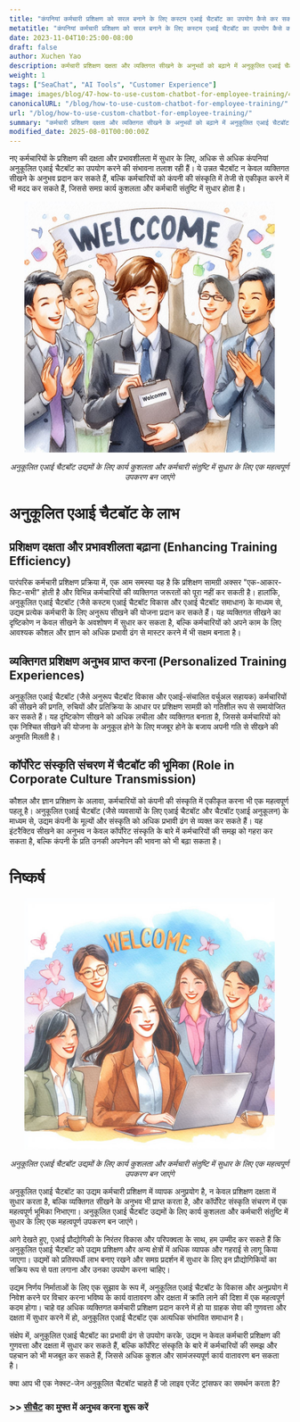 ```yaml
---
title: "कंपनियां कर्मचारी प्रशिक्षण को सरल बनाने के लिए कस्टम एआई चैटबॉट का उपयोग कैसे कर सकती हैं"
metatitle: "कंपनियां कर्मचारी प्रशिक्षण को सरल बनाने के लिए कस्टम एआई चैटबॉट का उपयोग कैसे कर सकती हैं | सीचैट नेक्स्ट-जेन सीरीज"
date: 2023-11-04T10:25:00-08:00
draft: false
author: Xuchen Yao
description: कर्मचारी प्रशिक्षण दक्षता और व्यक्तिगत सीखने के अनुभवों को बढ़ाने में अनुकूलित एआई चैटबॉट की क्रांतिकारी भूमिका का अन्वेषण करें, और कॉर्पोरेट संस्कृति के प्रसारण और व्यावसायिक दक्षता में सुधार में उनकी महत्वपूर्ण भूमिका का विश्लेषण करें।
weight: 1
tags: ["SeaChat", "AI Tools", "Customer Experience"]
image: images/blog/47-how-to-use-custom-chatbot-for-employee-training/47-how-to-use-custom-chatbot-for-employee-training.png
canonicalURL: "/blog/how-to-use-custom-chatbot-for-employee-training/"
url: "/blog/how-to-use-custom-chatbot-for-employee-training/"
summary: "कर्मचारी प्रशिक्षण दक्षता और व्यक्तिगत सीखने के अनुभवों को बढ़ाने में अनुकूलित एआई चैटबॉट की क्रांतिकारी भूमिका का अन्वेषण करें, और कॉर्पोरेट संस्कृति के प्रसारण और व्यावसायिक दक्षता में सुधार में उनकी महत्वपूर्ण भूमिका का विश्लेषण करें।"
modified_date: 2025-08-01T00:00:00Z
---
```


नए कर्मचारियों के प्रशिक्षण की दक्षता और प्रभावशीलता में सुधार के लिए, अधिक से अधिक कंपनियां अनुकूलित एआई चैटबॉट का उपयोग करने की संभावना तलाश रही हैं। ये उन्नत चैटबॉट न केवल व्यक्तिगत सीखने के अनुभव प्रदान कर सकते हैं, बल्कि कर्मचारियों को कंपनी की संस्कृति में तेजी से एकीकृत करने में भी मदद कर सकते हैं, जिससे समग्र कार्य कुशलता और कर्मचारी संतुष्टि में सुधार होता है।

<center>
<img height="450px" src="/images/blog/47-how-to-use-custom-chatbot-for-employee-training/1-custom-chatbot-makes-onboarding-easy.jpeg" alt="अनुकूलित एआई चैटबॉट उद्यमों के लिए कार्य कुशलता और कर्मचारी संतुष्टि में सुधार के लिए एक महत्वपूर्ण उपकरण बन जाएंगे"/>

*अनुकूलित एआई चैटबॉट उद्यमों के लिए कार्य कुशलता और कर्मचारी संतुष्टि में सुधार के लिए एक महत्वपूर्ण उपकरण बन जाएंगे*
</center>


# अनुकूलित एआई चैटबॉट के लाभ

## प्रशिक्षण दक्षता और प्रभावशीलता बढ़ाना (Enhancing Training Efficiency)
पारंपरिक कर्मचारी प्रशिक्षण प्रक्रिया में, एक आम समस्या यह है कि प्रशिक्षण सामग्री अक्सर "एक-आकार-फिट-सभी" होती है और विभिन्न कर्मचारियों की व्यक्तिगत जरूरतों को पूरा नहीं कर सकती है। हालांकि, अनुकूलित एआई चैटबॉट (जैसे कस्टम एआई चैटबॉट विकास और एआई चैटबॉट समाधान) के माध्यम से, उद्यम प्रत्येक कर्मचारी के लिए अनुरूप सीखने की योजना प्रदान कर सकते हैं। यह व्यक्तिगत सीखने का दृष्टिकोण न केवल सीखने के अवशोषण में सुधार कर सकता है, बल्कि कर्मचारियों को अपने काम के लिए आवश्यक कौशल और ज्ञान को अधिक प्रभावी ढंग से मास्टर करने में भी सक्षम बनाता है।

## व्यक्तिगत प्रशिक्षण अनुभव प्राप्त करना (Personalized Training Experiences)
अनुकूलित एआई चैटबॉट (जैसे अनुरूप चैटबॉट विकास और एआई-संचालित वर्चुअल सहायक) कर्मचारियों की सीखने की प्रगति, रुचियों और प्रतिक्रिया के आधार पर प्रशिक्षण सामग्री को गतिशील रूप से समायोजित कर सकते हैं। यह दृष्टिकोण सीखने को अधिक लचीला और व्यक्तिगत बनाता है, जिससे कर्मचारियों को एक निश्चित सीखने की योजना के अनुकूल होने के लिए मजबूर होने के बजाय अपनी गति से सीखने की अनुमति मिलती है।

## कॉर्पोरेट संस्कृति संचरण में चैटबॉट की भूमिका (Role in Corporate Culture Transmission)
कौशल और ज्ञान प्रशिक्षण के अलावा, कर्मचारियों को कंपनी की संस्कृति में एकीकृत करना भी एक महत्वपूर्ण पहलू है। अनुकूलित एआई चैटबॉट (जैसे व्यवसायों के लिए एआई चैटबॉट और चैटबॉट एआई अनुकूलन) के माध्यम से, उद्यम कंपनी के मूल्यों और संस्कृति को अधिक प्रभावी ढंग से व्यक्त कर सकते हैं। यह इंटरैक्टिव सीखने का अनुभव न केवल कॉर्पोरेट संस्कृति के बारे में कर्मचारियों की समझ को गहरा कर सकता है, बल्कि कंपनी के प्रति उनकी अपनेपन की भावना को भी बढ़ा सकता है।


# निष्कर्ष

<center>
<img height="450px" src="/images/blog/47-how-to-use-custom-chatbot-for-employee-training/2-focus-on-employee-happiness-by-smooth-training.jpeg" alt="अनुकूलित एआई चैटबॉट उद्यमों के लिए कार्य कुशलता और कर्मचारी संतुष्टि में सुधार के लिए एक महत्वपूर्ण उपकरण बन जाएंगे"/>

*अनुकूलित एआई चैटबॉट उद्यमों के लिए कार्य कुशलता और कर्मचारी संतुष्टि में सुधार के लिए एक महत्वपूर्ण उपकरण बन जाएंगे*
</center>

अनुकूलित एआई चैटबॉट का उद्यम कर्मचारी प्रशिक्षण में व्यापक अनुप्रयोग है, न केवल प्रशिक्षण दक्षता में सुधार करता है, बल्कि व्यक्तिगत सीखने के अनुभव भी प्राप्त करता है, और कॉर्पोरेट संस्कृति संचरण में एक महत्वपूर्ण भूमिका निभाएगा। अनुकूलित एआई चैटबॉट उद्यमों के लिए कार्य कुशलता और कर्मचारी संतुष्टि में सुधार के लिए एक महत्वपूर्ण उपकरण बन जाएंगे।

आगे देखते हुए, एआई प्रौद्योगिकी के निरंतर विकास और परिपक्वता के साथ, हम उम्मीद कर सकते हैं कि अनुकूलित एआई चैटबॉट को उद्यम प्रशिक्षण और अन्य क्षेत्रों में अधिक व्यापक और गहराई से लागू किया जाएगा। उद्यमों को प्रतिस्पर्धी लाभ बनाए रखने और समग्र प्रदर्शन में सुधार के लिए इन प्रौद्योगिकियों का सक्रिय रूप से पता लगाना और उनका उपयोग करना चाहिए।

उद्यम निर्णय निर्माताओं के लिए एक सुझाव के रूप में, अनुकूलित एआई चैटबॉट के विकास और अनुप्रयोग में निवेश करने पर विचार करना भविष्य के कार्य वातावरण और दक्षता में क्रांति लाने की दिशा में एक महत्वपूर्ण कदम होगा। चाहे वह अधिक व्यक्तिगत कर्मचारी प्रशिक्षण प्रदान करने में हो या ग्राहक सेवा की गुणवत्ता और दक्षता में सुधार करने में हो, अनुकूलित एआई चैटबॉट एक अत्यधिक संभावित समाधान है।

संक्षेप में, अनुकूलित एआई चैटबॉट का प्रभावी ढंग से उपयोग करके, उद्यम न केवल कर्मचारी प्रशिक्षण की गुणवत्ता और दक्षता में सुधार कर सकते हैं, बल्कि कॉर्पोरेट संस्कृति के बारे में कर्मचारियों की समझ और पहचान को भी मजबूत कर सकते हैं, जिससे अधिक कुशल और सामंजस्यपूर्ण कार्य वातावरण बन सकता है।

क्या आप भी एक नेक्स्ट-जेन अनुकूलित चैटबॉट चाहते हैं जो लाइव एजेंट ट्रांसफर का समर्थन करता है?

### >> [सीचैट](https://chat.seasalt.ai/?utm_source=blog) का मुफ्त में अनुभव करना शुरू करें